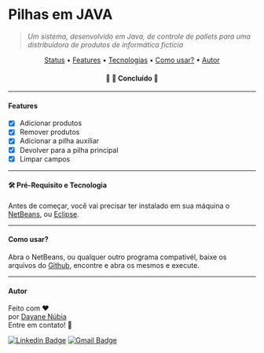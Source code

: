 # Pilhas em JAVA
>  *Um sistema, desenvolvido em Java, de controle de pallets para uma distribuidora de produtos de informática fictícia*

<p align="center">
 <a href="#status">Status</a> • 
 <a href="#features"> Features</a> • 
 <a href="#requisito">Tecnologias</a> • 
 <a href="#use">Como usar?</a> • 
 <a href="#autor">Autor</a>
</p>

<h4 align="center" <a name="status"></a> 
    🚧  🚀 Concluído   🚧
</h4>

<hr>

<h4 aling="right" <a name="features"></a> 
     Features
</h4>

- [x] Adicionar produtos
- [x] Remover produtos
- [x] Adicionar a pilha auxiliar
- [x] Devolver para a pilha principal
- [x] Limpar campos 

<hr>

<h4 aling="right" <a name="requisito"></a>
  🛠 Pré-Requisito e Tecnologia 
</h4>

Antes de começar, você vai precisar ter instalado em sua máquina o [NetBeans](https://netbeans.apache.org/download/nb125/nb125.html), ou [Eclipse](https://www.eclipse.org/downloads/).

<hr>

<h4 aling="right" <a name="use"></a>
   Como usar?
</h4>

Abra o NetBeans, ou qualquer outro programa compativél, baixe os arquivos do [Github](https://github.com/dayanenubia/pilhaJava.git), encontre e abra os mesmos e execute.

<hr>

<h4 aling="right" <a name="autor"></a>
   Autor
</h4>

Feito com ❤️</br> 
por <a href="https://github.com/dayanenubia/dayanenubia.git" > Dayane Núbia </a> </br> 
Entre em contato! 👋

[![Linkedin Badge](https://img.shields.io/badge/-DayaneNubia-blue?style=flat-square&logo=Linkedin&logoColor=white&link=https://www.linkedin.com/in/dayane-n%C3%BAbia-862a35234/)](https://www.linkedin.com/in/dayane-n%C3%BAbia-862a35234/) 
[![Gmail Badge](https://img.shields.io/badge/-dayane.nubia67@gmail.com-c14438?style=flat-square&logo=Gmail&logoColor=white&link=dayane.nubia67@gmail.com)](dayane.nubia67@gmail.com)
